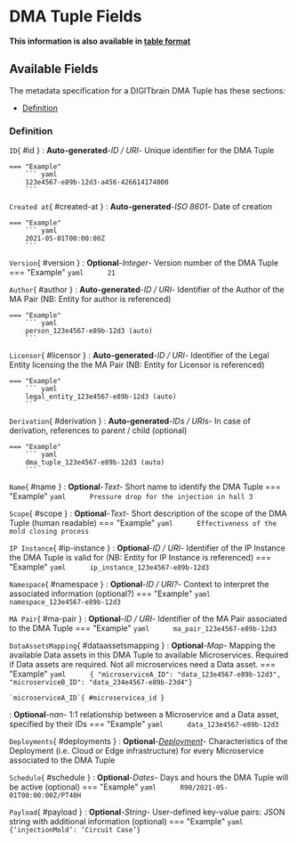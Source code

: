 <style>
  .md-content__button {
    display: none;
  }
</style>
# DMA Tuple Fields

**This information is also available in [table format](/tables/dma_tuple/)**


## Available Fields 

The metadata specification for a DIGITbrain DMA Tuple
has these sections:

- [Definition](#definition)


### Definition


`ID`{ #id }
:   **Auto-generated**-*ID / URI*- Unique identifier for the DMA Tuple

    === "Example"
        ``` yaml     
        123e4567-e89b-12d3-a456-426614174000
        ```

`Created at`{ #created-at }
:   **Auto-generated**-*ISO 8601*- Date of creation

    === "Example"
        ``` yaml     
        2021-05-01T00:00:00Z
        ```

`Version`{ #version }
:   **Optional**-*Integer*- Version number of the DMA Tuple
    === "Example"
        ``` yaml     
        21
        ```

`Author`{ #author }
:   **Auto-generated**-*ID / URI*- Identifier of the Author of the MA Pair (NB: Entity for author is referenced)

    === "Example"
        ``` yaml     
        person_123e4567-e89b-12d3 (auto)
        ```

`Licensor`{ #licensor }
:   **Auto-generated**-*ID / URI*- Identifier of the Legal Entity licensing the the MA Pair (NB: Entity for Licensor is referenced)

    === "Example"
        ``` yaml     
        legal_entity_123e4567-e89b-12d3 (auto)
        ```

`Derivation`{ #derivation }
:   **Auto-generated**-*IDs / URIs*- In case of derivation, references to parent / child (optional)

    === "Example"
        ``` yaml     
        dma_tuple_123e4567-e89b-12d3 (auto)
        ```

`Name`{ #name }
:   **Optional**-*Text*- Short name to identify the DMA Tuple
    === "Example"
        ``` yaml     
        Pressure drop for the injection in hall 3
        ```

`Scope`{ #scope }
:   **Optional**-*Text*- Short description of the scope of the DMA Tuple (human readable)
    === "Example"
        ``` yaml     
        Effectiveness of the mold closing process
        ```

`IP Instance`{ #ip-instance }
:   **Optional**-*ID / URI*- Identifier of the IP Instance the DMA Tuple is valid for (NB: Entity for IP Instance is referenced)
    === "Example"
        ``` yaml     
        ip_instance_123e4567-e89b-12d3
        ```

`Namespace`{ #namespace }
:   **Optional**-*ID / URI?*- Context to interpret the associated information (optional?)
    === "Example"
        ``` yaml     
        namespace_123e4567-e89b-12d3
        ```

`MA Pair`{ #ma-pair }
:   **Optional**-*ID / URI*- Identifier of the MA Pair associated to the DMA Tuple
    === "Example"
        ``` yaml     
        ma_pair_123e4567-e89b-12d3
        ```

`DataAssetsMapping`{ #dataassetsmapping }
:   **Optional**-*Map*- Mapping the available Data assets in this DMA Tuple to available Microservices. Required if Data assets are required. Not all microservices need a Data asset.
    === "Example"
        ``` yaml     
        { "microserviceA_ID": "data_123e4567-e89b-12d3", "microserviceB_ID": "data_234e4567-e89b-23d4"}
        ```

    `microserviceA_ID`{ #microservicea_id }
:   **Optional**-*nan*- 1:1 relationship between a Microservice and a Data asset, specified by their IDs
        === "Example"
            ``` yaml     
            data_123e4567-e89b-12d3
            ```

`Deployments`{ #deployments }
:   **Optional**-*[Deployment](deployment.md)*- Characteristics of the Deployment (i.e. Cloud or Edge infrastructure) for every Microservice associated to the DMA Tuple

`Schedule`{ #schedule }
:   **Optional**-*Dates*- Days and hours the DMA Tuple will be active (optional)
    === "Example"
        ``` yaml     
        R90/2021-05-01T00:00:00Z/PT48H
        ```

`Payload`{ #payload }
:   **Optional**-*String*- User-defined key-value pairs: JSON string with additional information (optional)
    === "Example"
        ``` yaml     
        {‘injectionMold’: ‘Circuit Case’}
        ```
